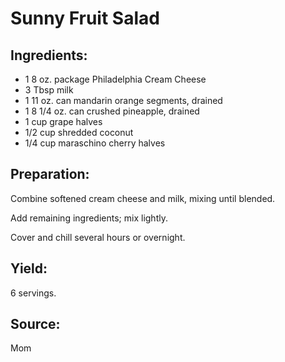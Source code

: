 Sunny Fruit Salad
=================

Ingredients:
------------

- 1 8 oz. package Philadelphia Cream Cheese
- 3 Tbsp milk
- 1 11 oz. can mandarin orange segments, drained
- 1 8 1/4 oz. can crushed pineapple, drained
- 1 cup grape halves
- 1/2 cup shredded coconut
- 1/4 cup maraschino cherry halves

Preparation:
------------

Combine softened cream cheese and milk, mixing until blended.

Add remaining ingredients; mix lightly.

Cover and chill several hours or overnight.

Yield:
------

6 servings.

Source:
-------
Mom
